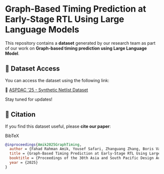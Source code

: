 # Graph-Based Timing Prediction at Early-Stage RTL Using Large Language Models  

This repository contains a **dataset** generated by our research team as part of our work on **Graph-based timing prediction using Large Language Model**.  

## 📂 Dataset Access  
You can access the dataset using the following link:  

🔗 [ASPDAC '25 - Synthetic Netlist Dataset](https://ucirvine-my.sharepoint.com/:f:/r/personal/bvaisban_ad_uci_edu/Documents/Repository/ASPDAC%2725%20-%20DATASET%20-%20Synthetic%20Netlist?csf=1&web=1&e=R282EH)  

Stay tuned for updates!  

## 📖 Citation  
If you find this dataset useful, please **cite our paper**:  


BibTeX 
```bibtex
@inproceedings{Amik2025GraphTiming,
  author = {Fahad Rahman Amik, Yousef Safari, Zhanguang Zhang, Boris Vaisband},
  title = {Graph-Based Timing Prediction at Early-Stage RTL Using Large Language Models},
  booktitle = {Proceedings of the 30th Asia and South Pacific Design Automation Conference (ASPDAC 2025)},
  year = {2025}
}
